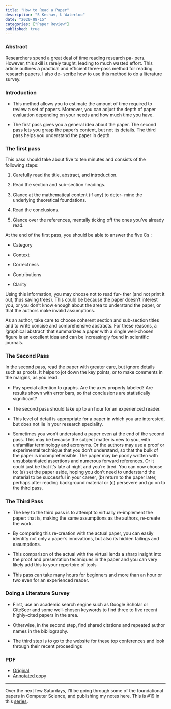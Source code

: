 ```yaml
---
title: "How to Read a Paper"
description: "S Keshav, U Waterloo"
date: "2020-08-15"
categories: ["Paper Review"]
published: true
---
```


### Abstract

Researchers spend a great deal of time reading research pa- pers. However, this skill is rarely taught, leading to much wasted effort. This article outlines a practical and efficient three-pass method for reading research papers. I also de- scribe how to use this method to do a literature survey.

### Introduction

- This method allows you to estimate the amount of time required to review a set of papers. Moreover, you can adjust the depth of paper evaluation depending on your needs and how much time you have.

- The first pass gives you a general idea about the paper. The second pass lets you grasp the paper’s content, but not its details. The third pass helps you understand the paper in depth.

### The first pass

This pass should take about five to ten minutes and consists of the following steps:

1. Carefully read the title, abstract, and introduction.

2. Read the section and sub-section headings.

3. Glance at the mathematical content (if any) to deter- mine the underlying theoretical foundations.

4. Read the conclusions.

5. Glance over the references, mentally ticking off the ones you’ve already read.

At the end of the first pass, you should be able to answer the five Cs :

- Category

- Context

- Correctness

- Contributions

- Clarity

Using this information, you may choose not to read fur- ther (and not print it out, thus saving trees). This could be because the paper doesn’t interest you, or you don’t know enough about the area to understand the paper, or that the authors make invalid assumptions.

As an author, take care to choose coherent section and sub-section titles and to write concise and comprehensive abstracts. For these reasons, a ‘graphical abstract’ that summarizes a paper with a single well-chosen ﬁgure is an excellent idea and can be increasingly found in scientiﬁc journals.

### The Second Pass

In the second pass, read the paper with greater care, but ignore details such as proofs. It helps to jot down the key points, or to make comments in the margins, as you read.

- Pay special attention to graphs. Are the axes properly labeled? Are results shown with error bars, so that conclusions are statistically signiﬁcant?

- The second pass should take up to an hour for an experienced reader.

- This level of detail is appropriate for a paper in which you are interested, but does not lie in your research speciality.

- Sometimes you won’t understand a paper even at the end of the second pass. This may be because the subject matter is new to you, with unfamiliar terminology and acronyms. Or the authors may use a proof or experimental technique that you don’t understand, so that the bulk of the paper is incomprehensible. The paper may be poorly written with unsubstantiated assertions and numerous forward references. Or it could just be that it’s late at night and you’re tired. You can now choose to: (a) set the paper aside, hoping you don’t need to understand the material to be successful in your career, (b) return to the paper later, perhaps after reading background material or (c) persevere and go on to the third pass.

### The Third Pass

- The key to the third pass is to attempt to virtually re-implement the paper: that is, making the same assumptions as the authors, re-create the work.

- By comparing this re-creation with the actual paper, you can easily identify not only a paper’s innovations, but also its hidden failings and assumptions.

- This comparison of the actual with the virtual lends a sharp insight into the proof and presentation techniques in the paper and you can very likely add this to your repertoire of tools

- This pass can take many hours for beginners and more than an hour or two even for an experienced reader.

### Doing a Literature Survey

- First, use an academic search engine such as Google Scholar or CiteSeer and some well-chosen keywords to find three to five recent highly-cited papers in the area.

- Otherwise, in the second step, ﬁnd shared citations and repeated author names in the bibliography.

- The third step is to go to the website for these top conferences and look through their recent proceedings

### PDF

- [Original](http://ccr.sigcomm.org/online/files/p83-keshavA.pdf)
- [Annotated copy](/assets/blog/how-to-read-a-paper/how-to-read-a-paper-annotated.pdf)

---

Over the next few Saturdays, I'll be going through some of the foundational papers in Computer Science, and publishing my notes here. This is #19 in this [series](https://anantjain.dev/#paper-reviews).
